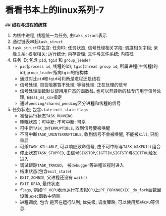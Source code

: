 # 看看书本上的linux系列-7

## **线程与进程的统辖**

1. 内核中进程, 线程统一为任务, 由`taks_struct`表示
2. 通过链表串起`task_struct`
3. `task_struct`中包含: 任务ID; 任务状态; 信号处理相关字段; 调度相关字段; 亲缘关系; 权限相关; 运行统计; 内存管理; 文件与文件系统; 内核栈
4. 任务 ID; 包含 `pid`, `tgid` 和 `group_leader`
    * `pid`(`process id`, 线程的id); `tgid`(`thread group id`, 所属进程(主线程)的id);`group_leader`指向`tgid`的结构体
    * 通过对比`pid`和`tgid`可判断是进程还是线程
    * 信号处理, 包含阻塞暂不处理; 等待处理; 正在处理的信号
    * 信号处理函数默认使用用户态的函数栈, 也可以开辟新的栈专门用于信号处理, 由`sas_ss_xxx`指定
    * 通过`pending/shared_pending`区分进程和线程的信号
5. 任务状态; 包含`state` `exit_state` `flags`
    * 准备运行状态`TASK_RUNNING`
    * 睡眠状态：可中断; 不可中断; 可杀
    * 可中断`TASK_INTERRUPTIBLE`, 收到信号要被唤醒
    * 不可中断`TASK_UNINTERRUPTIBLE`, 收到信号不会被唤醒, 不能被`kill`, 只能重启
    * 可杀`TASK_KILLABLE`, 可以响应致命信号, 由不可中断与`TASK_WAKEKILL`组合
    * 停止状态`TASK_STOPPED`, 由信号`SIGSTOP`,`SIGTTIN`,`SIGTSTP`与`SIGTTOU`触发进入
    * 调试跟踪`TASK_TRACED`， 被`debugger`等进程监视时进入
    * 结束状态(包含`exit_state`)
    * `EXIT_ZOMBIE`, 父进程还没有 `wait()`
    * `EXIT_DEAD`, 最终状态
    * `flags`, 例如`PF_VCPU`表示运行在虚拟`CPU`上;`PF_FORKNOEXEC` `_do_fork`函数里设置,`exec`函数中清除
    * 进程调度; 包含 是否在运行队列; 优先级; 调度策略; 可以使用那些`CPU`等信息.
